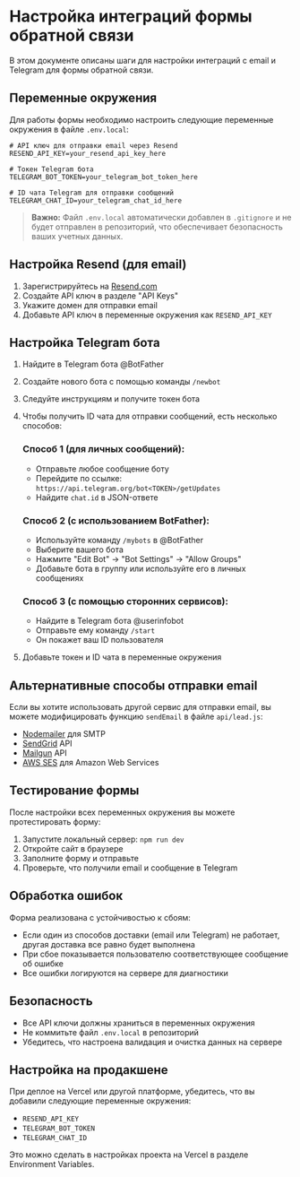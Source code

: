 # Настройка интеграций формы обратной связи

В этом документе описаны шаги для настройки интеграций с email и Telegram для формы обратной связи.

## Переменные окружения

Для работы формы необходимо настроить следующие переменные окружения в файле `.env.local`:

```env
# API ключ для отправки email через Resend
RESEND_API_KEY=your_resend_api_key_here

# Токен Telegram бота
TELEGRAM_BOT_TOKEN=your_telegram_bot_token_here

# ID чата Telegram для отправки сообщений
TELEGRAM_CHAT_ID=your_telegram_chat_id_here
```

> **Важно:** Файл `.env.local` автоматически добавлен в `.gitignore` и не будет отправлен в репозиторий, что обеспечивает безопасность ваших учетных данных.

## Настройка Resend (для email)

1. Зарегистрируйтесь на [Resend.com](https://resend.com)
2. Создайте API ключ в разделе "API Keys"
3. Укажите домен для отправки email
4. Добавьте API ключ в переменные окружения как `RESEND_API_KEY`

## Настройка Telegram бота

1. Найдите в Telegram бота @BotFather
2. Создайте нового бота с помощью команды `/newbot`
3. Следуйте инструкциям и получите токен бота
4. Чтобы получить ID чата для отправки сообщений, есть несколько способов:

   ### Способ 1 (для личных сообщений):
   - Отправьте любое сообщение боту
   - Перейдите по ссылке: `https://api.telegram.org/bot<TOKEN>/getUpdates`
   - Найдите `chat.id` в JSON-ответе

   ### Способ 2 (с использованием BotFather):
   - Используйте команду `/mybots` в @BotFather
   - Выберите вашего бота
   - Нажмите "Edit Bot" → "Bot Settings" → "Allow Groups"
   - Добавьте бота в группу или используйте его в личных сообщениях

   ### Способ 3 (с помощью сторонних сервисов):
   - Найдите в Telegram бота @userinfobot
   - Отправьте ему команду `/start`
   - Он покажет ваш ID пользователя

5. Добавьте токен и ID чата в переменные окружения

## Альтернативные способы отправки email

Если вы хотите использовать другой сервис для отправки email, вы можете модифицировать функцию `sendEmail` в файле `api/lead.js`:

- [Nodemailer](https://nodemailer.com/) для SMTP
- [SendGrid](https://sendgrid.com/) API
- [Mailgun](https://www.mailgun.com/) API
- [AWS SES](https://aws.amazon.com/ru/ses/) для Amazon Web Services

## Тестирование формы

После настройки всех переменных окружения вы можете протестировать форму:

1. Запустите локальный сервер: `npm run dev`
2. Откройте сайт в браузере
3. Заполните форму и отправьте
4. Проверьте, что получили email и сообщение в Telegram

## Обработка ошибок

Форма реализована с устойчивостью к сбоям:

- Если один из способов доставки (email или Telegram) не работает, другая доставка все равно будет выполнена
- При сбое показывается пользователю соответствующее сообщение об ошибке
- Все ошибки логируются на сервере для диагностики

## Безопасность

- Все API ключи должны храниться в переменных окружения
- Не коммитьте файл `.env.local` в репозиторий
- Убедитесь, что настроена валидация и очистка данных на сервере

## Настройка на продакшене

При деплое на Vercel или другой платформе, убедитесь, что вы добавили следующие переменные окружения:

- `RESEND_API_KEY`
- `TELEGRAM_BOT_TOKEN`
- `TELEGRAM_CHAT_ID`

Это можно сделать в настройках проекта на Vercel в разделе Environment Variables.